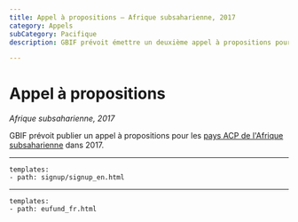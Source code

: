 ```yaml
---
title: Appel à propositions – Afrique subsaharienne, 2017
category: Appels
subCategory: Pacifique
description: GBIF prévoit émettre un deuxième appel à propositions pour l'Afrique subsaharienne dans 2017.

---
```

# Appel à propositions

_Afrique subsaharienne, 2017_

GBIF prévoit publier un appel à propositions pour les [pays ACP de l'Afrique subsaharienne](/calls/africa-2015/eligible-countries) dans 2017.

-----------------

```styledYaml
templates:
- path: signup/signup_en.html
```

------

```styledYaml
templates:
- path: eufund_fr.html
```